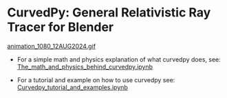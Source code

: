 # CurvedPy: General Relativistic Ray Tracer for Blender

[animation_1080_12AUG2024.gif](images/animation_1080_12AUG2024.gif)





* For a simple math and physics explanation of what curvedpy does, see: [The_math_and_physics_behind_curvedpy.ipynb](tutorials/The_math_and_physics_behind_curvedpy.ipynb)

* For a tutorial and example on how to use curvedpy see: [Curvedpy_tutorial_and_examples.ipynb](tutorials/Curvedpy_tutorial_and_examples.ipynb)
